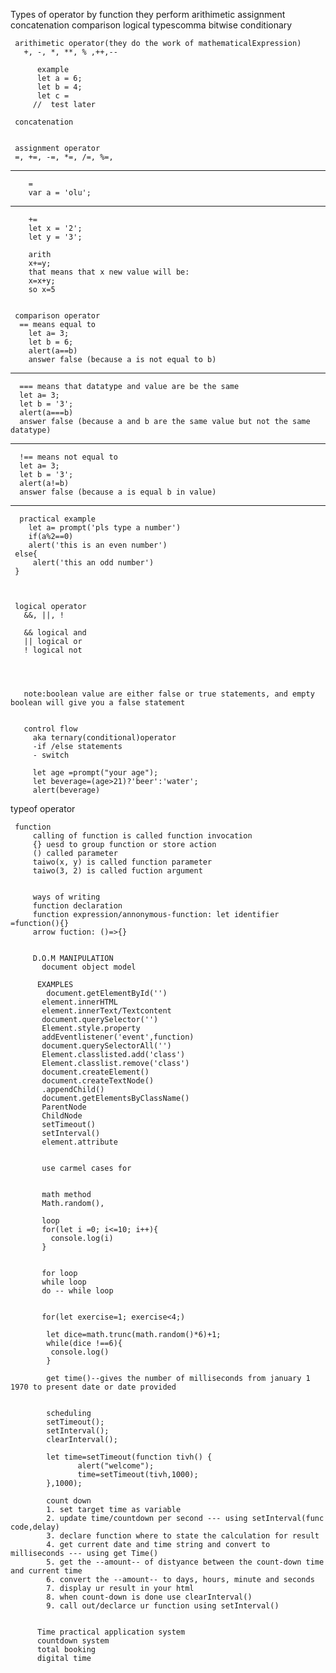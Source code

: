  Types of operator by function they perform
     arithimetic
     assignment
     concatenation
     comparison
     logical
     typescomma
     bitwise
     conditionary

     arithimetic operator(they do the work of mathematicalExpression)
       +, -, *, **, % ,++,--

          example
          let a = 6;
          let b = 4;
          let c = 
         //  test later

     concatenation


     assignment operator
     =, +=, -=, *=, /=, %=,
 _____________________________    

        =
        var a = 'olu';


 _____________________________
        +=
        let x = '2';
        let y = '3';

        arith
        x+=y;
        that means that x new value will be:
        x=x+y;
        so x=5


     comparison operator
      == means equal to
        let a= 3;
        let b = 6;
        alert(a==b)
        answer false (because a is not equal to b)
 _____________________________

      === means that datatype and value are be the same
      let a= 3;
      let b = '3';
      alert(a===b)
      answer false (because a and b are the same value but not the same datatype)

 _____________________________     

      !== means not equal to 
      let a= 3;
      let b = '3';
      alert(a!=b)
      answer false (because a is equal b in value)
 _____________________________     

      practical example
        let a= prompt('pls type a number')
        if(a%2==0)
        alert('this is an even number')
     else{
         alert('this an odd number')
     }



     logical operator
       &&, ||, !

       && logical and
       || logical or 
       ! logical not




       note:boolean value are either false or true statements, and empty boolean will give you a false statement  


       control flow
         aka ternary(conditional)operator
         -if /else statements
         - switch

         let age =prompt("your age");
         let beverage=(age>21)?'beer':'water';
         alert(beverage)




   typeof operator


     function
         calling of function is called function invocation
         {} uesd to group function or store action
         () called parameter 
         taiwo(x, y) is called function parameter
         taiwo(3, 2) is called fuction argument


         ways of writing 
         function declaration
         function expression/annonymous-function: let identifier =function(){}
         arrow fuction: ()=>{}  


         D.O.M MANIPULATION
           document object model

          EXAMPLES
            document.getElementById('')
           element.innerHTML
           element.innerText/Textcontent
           document.querySelector('')
           Element.style.property
           addEventlistener('event',function)
           document.querySelectorAll('')
           Element.classlisted.add('class')
           Element.classlist.remove('class')
           document.createElement()
           document.createTextNode()
           .appendChild()
           document.getElementsByClassName()
           ParentNode
           ChildNode
           setTimeout()
           setInterval()
           element.attribute


           use carmel cases for


           math method
           Math.random(),

           loop
           for(let i =0; i<=10; i++){
             console.log(i)
           }


           for loop
           while loop
           do -- while loop


           for(let exercise=1; exercise<4;)

            let dice=math.trunc(math.random()*6)+1;
            while(dice !==6){
             console.log()
            }

            get time()--gives the number of milliseconds from january 1 1970 to present date or date provided
            

            scheduling 
            setTimeout();
            setInterval();
            clearInterval();

            let time=setTimeout(function tivh() {
                   alert("welcome");
                   time=setTimeout(tivh,1000);
            },1000);

            count down
            1. set target time as variable
            2. update time/countdown per second --- using setInterval(func code,delay)
            3. declare function where to state the calculation for result
            4. get current date and time string and convert to milliseconds --- using get Time() 
            5. get the --amount-- of distyance between the count-down time and current time
            6. convert the --amount-- to days, hours, minute and seconds
            7. display ur result in your html 
            8. when count-down is done use clearInterval()
            9. call out/declarce ur function using setInterval()


          Time practical application system 
          countdown system 
          total booking
          digital time 
